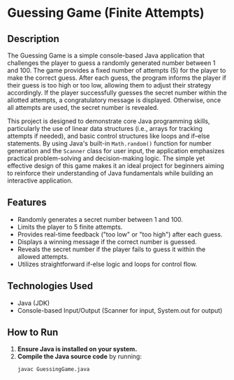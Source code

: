 # Guessing Game (Finite Attempts)

## Description

The Guessing Game is a simple console-based Java application that challenges the player to guess a randomly generated number between 1 and 100. The game provides a fixed number of attempts (5) for the player to make the correct guess. After each guess, the program informs the player if their guess is too high or too low, allowing them to adjust their strategy accordingly. If the player successfully guesses the secret number within the allotted attempts, a congratulatory message is displayed. Otherwise, once all attempts are used, the secret number is revealed.

This project is designed to demonstrate core Java programming skills, particularly the use of linear data structures (i.e., arrays for tracking attempts if needed), and basic control structures like loops and if–else statements. By using Java's built-in `Math.random()` function for number generation and the `Scanner` class for user input, the application emphasizes practical problem-solving and decision-making logic. The simple yet effective design of this game makes it an ideal project for beginners aiming to reinforce their understanding of Java fundamentals while building an interactive application.

## Features

- Randomly generates a secret number between 1 and 100.
- Limits the player to 5 finite attempts.
- Provides real-time feedback ("too low" or "too high") after each guess.
- Displays a winning message if the correct number is guessed.
- Reveals the secret number if the player fails to guess it within the allowed attempts.
- Utilizes straightforward if-else logic and loops for control flow.

## Technologies Used

- Java (JDK)
- Console-based Input/Output (Scanner for input, System.out for output)

## How to Run

1. **Ensure Java is installed on your system.**
2. **Compile the Java source code** by running:
   ```bash
   javac GuessingGame.java
